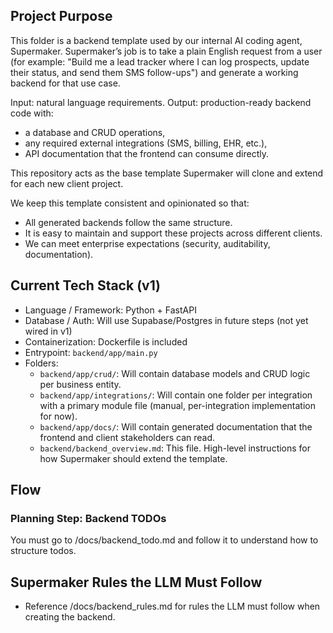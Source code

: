 ## Project Purpose

This folder is a backend template used by our internal AI coding agent, Supermaker. Supermaker’s job is to take a plain English request from a user (for example: "Build me a lead tracker where I can log prospects, update their status, and send them SMS follow-ups") and generate a working backend for that use case.

Input: natural language requirements.
Output: production-ready backend code with:

-   a database and CRUD operations,
-   any required external integrations (SMS, billing, EHR, etc.),
-   API documentation that the frontend can consume directly.

This repository acts as the base template Supermaker will clone and extend for each new client project.

We keep this template consistent and opinionated so that:

-   All generated backends follow the same structure.
-   It is easy to maintain and support these projects across different clients.
-   We can meet enterprise expectations (security, auditability, documentation).

## Current Tech Stack (v1)

-   Language / Framework: Python + FastAPI
-   Database / Auth: Will use Supabase/Postgres in future steps (not yet wired in v1)
-   Containerization: Dockerfile is included
-   Entrypoint: `backend/app/main.py`
-   Folders:
    -   `backend/app/crud/`: Will contain database models and CRUD logic per business entity.
    -   `backend/app/integrations/`: Will contain one folder per integration with a primary module file (manual, per-integration implementation for now).
    -   `backend/app/docs/`: Will contain generated documentation that the frontend and client stakeholders can read.
    -   `backend/backend_overview.md`: This file. High-level instructions for how Supermaker should extend the template.

## Flow

### Planning Step: Backend TODOs
You must go to /docs/backend_todo.md and follow it to understand how to structure todos.

## Supermaker Rules the LLM Must Follow

-   Reference /docs/backend_rules.md for rules the LLM must follow when creating the backend.
